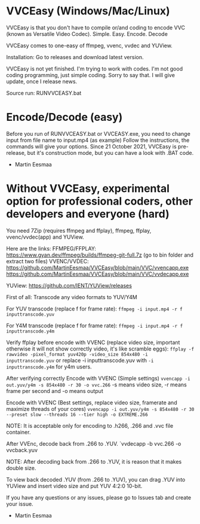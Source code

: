 # VVCEasy (Windows/Mac/Linux)
VVCEasy is that you don't have to compile or/and coding to encode VVC (known as Versatile Video Codec). Simple. Easy. Encode. Decode

VVCEasy comes to one-easy of ffmpeg, vvenc, vvdec and YUView.

Installation: Go to releases and download latest version.

VVCEasy is not yet finished. I'm trying to work with codes. I'm not good coding programming, just simple coding.
Sorry to say that. I will give update, once I release news.

Source run: RUNVVCEASY.bat

# Encode/Decode (easy)

Before you run of RUNVVCEASY.bat or VVCEASY.exe, you need to change input from file name to input.mp4 (as example)
Follow the instructions, the commands will give your options. Since 21 October 2021, VVCEasy is pre-release, but it's construction mode, but you can have a look with .BAT code.

- Martin Eesmaa


# Without VVCEasy, experimental option for professional coders, other developers and everyone (hard)

You need 7Zip (requires ffmpeg and ffplay), ffmpeg, ffplay, vvenc/vvdec(app) and YUView.

Here are the links:
FFMPEG/FFPLAY: https://www.gyan.dev/ffmpeg/builds/ffmpeg-git-full.7z (go to bin folder and extract two files)
VVENC/VVDEC:
https://github.com/MartinEesmaa/VVCEasy/blob/main/VVC/vvencapp.exe
https://github.com/MartinEesmaa/VVCEasy/blob/main/VVC/vvdecapp.exe

YUView:
https://github.com/IENT/YUView/releases

First of all:
Transcode any video formats to YUV/Y4M

For YUV transcode (replace f for frame rate):
`ffmpeg -i input.mp4 -r f inputtranscode.yuv`

For Y4M transcode (replace f for frame rate):
`ffmpeg -i input.mp4 -r f inputtranscode.y4m`

Verify ffplay before encode with VVENC (replace video size, important otherwise it will not show correctly video, it's like scramble eggs):
`ffplay -f rawvideo -pixel_format yuv420p -video_size 854x480 -i inputtranscode.yuv` or replace -i inputtranscode.yuv with `-i inputtranscode.y4m` for y4m users.

After verifying correctly
Encode with VVENC (Simple settings)
`vvencapp -i out.yuv/y4m -s 854x480 -r 30 -o vvc.266`
-s means video size, -r means frame per second and -o means output

Encode with VVENC (Best settings, replace video size, framerate and maximize threads of your cores)
`vvencapp -i out.yuv/y4m -s 854x480 -r 30 --preset slow --threads 16 --tier high -o EXTREME.266`

NOTE: It is acceptable only for encoding to .h266, .266 and .vvc file container.

After VVEnc, decode back from .266 to .YUV.
`vvdecapp -b vvc.266 -o vvcback.yuv

NOTE: After decoding back from .266 to .YUV, it is reason that it makes double size.

To view back decoded .YUV (from .266 to .YUV), you can drag .YUV into YUView and insert video size and put YUV 4:2:0 10-bit.

If you have any questions or any issues, please go to Issues tab and create your issue.
- Martin Eesmaa

